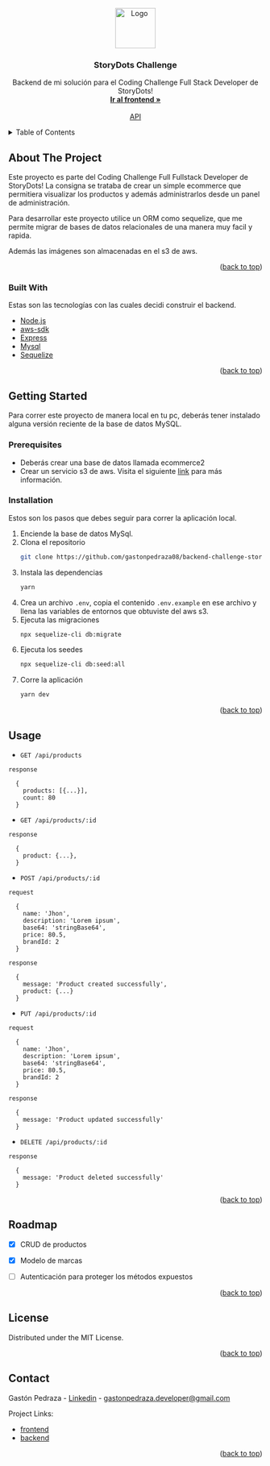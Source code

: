 <div id="top"></div>


<!-- PROJECT LOGO -->
<br />
<div align="center">
  <a href="https://storydots.app/">
    <img src="https://storydots.app/static/media/storydots-logo.9bbcdeaa.svg" alt="Logo" width="80" height="80">
  </a>

  <h3 align="center">StoryDots Challenge</h3>

  <p align="center">
    Backend de mi solución para el Coding Challenge Full Stack Developer de StoryDots!
    <br />
    <a href="https://github.com/gastonpedraza08/frontend-challenge-storydots"><strong>Ir al frontend »</strong></a>
    <br />
    <br />
    <a href="https://gastonpedraza-ecommerce.herokuapp.com">API</a>
    <!--
    ·
    <a href="https://github.com/othneildrew/Best-README-Template/issues">Report Bug</a>
    ·
    <a href="https://github.com/othneildrew/Best-README-Template/issues">Request Feature</a> -->
  </p>
</div>



<!-- TABLE OF CONTENTS -->
<details>
  <summary>Table of Contents</summary>
  <ol>
    <li>
      <a href="#about-the-project">About The Project</a>
      <ul>
        <li><a href="#built-with">Built With</a></li>
      </ul>
    </li>
    <li>
      <a href="#getting-started">Getting Started</a>
      <ul>
        <li><a href="#prerequisites">Prerequisites</a></li>
        <li><a href="#installation">Installation</a></li>
      </ul>
    </li>
    <li><a href="#usage">Usage</a></li>
    <li><a href="#roadmap">Roadmap</a></li>
    <li><a href="#license">License</a></li>
    <li><a href="#contact">Contact</a></li>
  </ol>
</details>



<!-- ABOUT THE PROJECT -->
## About The Project

Este proyecto es parte del Coding Challenge Full Fullstack Developer de StoryDots!
La consigna se trataba de crear un simple ecommerce que permitiera visualizar los productos y además administrarlos desde un panel de administración.

Para desarrollar este proyecto utilice un ORM como sequelize, que me permite migrar de bases de datos relacionales de una manera muy facil y rapida.

Además las imágenes son almacenadas en el s3 de aws.

<p align="right">(<a href="#top">back to top</a>)</p>



### Built With

Estas son las tecnologías con las cuales decidi construir el backend.

* [Node.js](https://nodejs.org/es/)
* [aws-sdk](https://www.npmjs.com/package/aws-sdk)
* [Express](https://expressjs.com/es/)
* [Mysql](https://www.mysql.com/)
* [Sequelize](sequelize.org/)


<p align="right">(<a href="#top">back to top</a>)</p>



<!-- GETTING STARTED -->
## Getting Started

Para correr este proyecto de manera local en tu pc, deberás tener instalado alguna versión reciente de la base de datos MySQL.

### Prerequisites

* Deberás crear una base de datos llamada ecommerce2
* Crear un servicio s3 de aws. Visita el siguiente [link](https://docs.aws.amazon.com/AmazonS3/latest/userguide/create-bucket-overview.html) para más información.

### Installation

Estos son los pasos que debes seguir para correr la aplicación local.


1. Enciende la base de datos MySql.
2. Clona el repositorio
   ```sh
   git clone https://github.com/gastonpedraza08/backend-challenge-storydots.git
   ```
3. Instala las dependencias
   ```sh
   yarn
   ```
4. Crea un archivo `.env`, copia el contenido `.env.example` en ese archivo y llena las variables de entornos que obtuviste del aws s3.
5. Ejecuta las migraciones
   ```sh
   npx sequelize-cli db:migrate
   ```
6. Ejecuta los seedes
   ```sh
   npx sequelize-cli db:seed:all
   ```
5. Corre la aplicación
   ```sh
   yarn dev
   ```

<p align="right">(<a href="#top">back to top</a>)</p>



<!-- USAGE EXAMPLES -->
## Usage

* `GET /api/products`

`response`
```
  {
    products: [{...}],
    count: 80
  }
```

* `GET /api/products/:id`

`response`

```
  {
    product: {...},
  }
```


* `POST /api/products/:id`

`request`

```
  {
    name: 'Jhon',
    description: 'Lorem ipsum',
    base64: 'stringBase64',
    price: 80.5,
    brandId: 2
  }
```

`response`

```
  {
    message: 'Product created successfully',
    product: {...}
  }
```

* `PUT /api/products/:id`

`request`

```
  {
    name: 'Jhon',
    description: 'Lorem ipsum',
    base64: 'stringBase64',
    price: 80.5,
    brandId: 2
  }
```

`response`

```
  {
    message: 'Product updated successfully'
  }
```

* `DELETE /api/products/:id`

`response`

```
  {
    message: 'Product deleted successfully'
  }
```


<p align="right">(<a href="#top">back to top</a>)</p>



<!-- ROADMAP -->
## Roadmap

- [x] CRUD de productos
- [x] Modelo de marcas
- [ ] Autenticación para proteger los métodos expuestos


<p align="right">(<a href="#top">back to top</a>)</p>



<!-- LICENSE -->
## License

Distributed under the MIT License.

<p align="right">(<a href="#top">back to top</a>)</p>



<!-- CONTACT -->
## Contact

Gastón Pedraza - [Linkedin](https://www.linkedin.com/in/gaston-pedraza) - gastonpedraza.developer@gmail.com

Project Links: 
* [frontend](https://github.com/gastonpedraza08/frontend-challenge-storydots)
* [backend](https://github.com/gastonpedraza08/backend-challenge-storydots)


<p align="right">(<a href="#top">back to top</a>)</p>